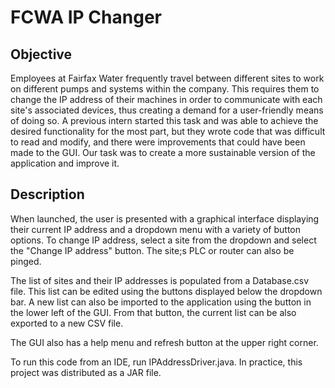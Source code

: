 # FCWA IP Changer

## Objective
Employees at Fairfax Water frequently travel between different sites to work on different pumps and systems within the company. 
This requires them to change the IP address of their machines in order to communicate with each site's associated devices, thus creating a demand for a user-friendly means of doing so.
A previous intern started this task and was able to achieve the desired functionality for the most part, but they wrote code that was difficult to read and modify, 
and there were improvements that could have been made to the GUI. Our task was to create a more sustainable version of the application and improve it. 

## Description
When launched, the user is presented with a graphical interface displaying their current IP address and a dropdown menu with a variety of button options. 
To change IP address, select a site from the dropdown and select the "Change IP address" button. The site;s PLC or router can also be pinged.

The list of sites and their IP addresses is populated from a Database.csv file. This list can be edited using the buttons displayed below the dropdown bar. 
A new list can also be imported to the application using the button in the lower left of the GUI. From that button, the current list can be also exported to a new CSV file.

The GUI also has a help menu and refresh button at the upper right corner.

To run this code from an IDE, run IPAddressDriver.java. In practice, this project was distributed as a JAR file.

